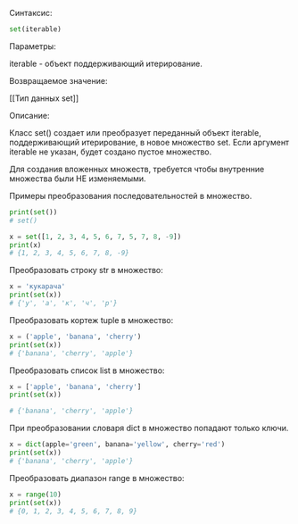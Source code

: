 Синтаксис:
```python
set(iterable)
```

Параметры:
 
iterable - объект поддерживающий итерирование.

Возвращаемое значение:
 
[[Тип данных set]]

Описание:

Класс set() создает или преобразует переданный объект iterable, поддерживающий итерирование, в новое множество set. Если аргумент iterable не указан, будет создано пустое множество.

Для создания вложенных множеств, требуется чтобы внутренние множества были НЕ изменяемыми.

Примеры преобразования последовательностей в множество.
```python
print(set())
# set()

x = set([1, 2, 3, 4, 5, 6, 7, 5, 7, 8, -9])
print(x)
# {1, 2, 3, 4, 5, 6, 7, 8, -9}
```
Преобразовать строку str в множество:

```python
x = 'кукарача'
print(set(x))
# {'у', 'а', 'к', 'ч', 'р'}
```
Преобразовать кортеж tuple в множество:

```python
x = ('apple', 'banana', 'cherry')
print(set(x))
# {'banana', 'cherry', 'apple'}
```
Преобразовать список list в множество:

```python
x = ['apple', 'banana', 'cherry']
print(set(x))

# {'banana', 'cherry', 'apple'}
```

При преобразовании словаря dict в множество попадают только ключи.

```python
x = dict(apple='green', banana='yellow', cherry='red')
print(set(x))
# {'banana', 'cherry', 'apple'}
```
Преобразовать диапазон range в множество:

```python
x = range(10)
print(set(x))
# {0, 1, 2, 3, 4, 5, 6, 7, 8, 9}
```